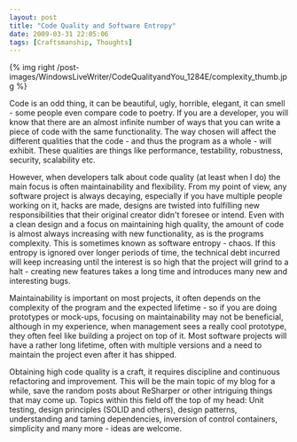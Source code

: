 ```yaml
---
layout: post
title: "Code Quality and Software Entropy"
date: 2009-03-31 22:05:06
tags: [Craftsmanship, Thoughts]
---
```

{% img right /post-images/WindowsLiveWriter/CodeQualityandYou_1284E/complexity_thumb.jpg %}

Code is an odd thing, it can be beautiful, ugly, horrible, elegant, it can smell - some people even compare code to poetry. If you are a developer, you will know that there are an almost infinite number of ways that you can write a piece of code with the same functionality. The way chosen will affect the different qualities that the code - and thus the program as a whole - will exhibit. These qualities are things like performance, testability, robustness, security, scalability etc.

However, when developers talk about code quality (at least when I do) the main focus is often maintainability and flexibility. From my point of view, any software project is always decaying, especially if you have multiple people working on it, hacks are made, designs are twisted into fulfilling new responsibilities that their original creator didn't foresee or intend. Even with a clean design and a focus on maintaining high quality, the amount of code is almost always increasing with new functionality, as is the programs complexity. This is sometimes known as software entropy - chaos. If this entropy is ignored over longer periods of time, the technical debt incurred will keep increasing until the interest is so high that the project will grind to a halt - creating new features takes a long time and introduces many new and interesting bugs.

Maintainability is important on most projects, it often depends on the complexity of the program and the expected lifetime - so if you are doing prototypes or mock-ups, focusing on maintainability may not be beneficial, although in my experience, when management sees a really cool prototype, they often feel like building a project on top of it. Most software projects will have a rather long lifetime, often with multiple versions and a need to maintain the project even after it has shipped.

Obtaining high code quality is a craft, it requires discipline and continuous refactoring and improvement. This will be the main topic of my blog for a while, save the random posts about ReSharper or other intriguing things that may come up. Topics within this field off the top of my head: Unit testing, design principles (SOLID and others), design patterns, understanding and taming dependencies, inversion of control containers, simplicity and many more - ideas are welcome.
